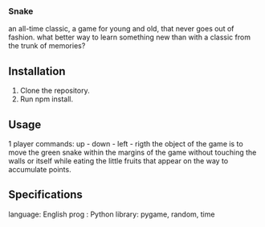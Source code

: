 ### Snake
an all-time classic, a game for young and old, that never goes out of fashion. what better way to learn something new than with a classic from the trunk of memories?

## Installation
1. Clone the repository.
2. Run npm install.

## Usage
1 player 
commands: up - down - left - rigth
the object of the game is to move the green snake within the margins of the game without touching the walls or itself while eating the little fruits that appear on the way to accumulate points.     



## Specifications
language: English 
prog : Python
library: pygame, random, time
